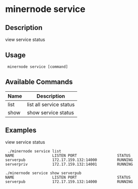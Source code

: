 # minernode service

## Description

view service status

## Usage
```
 minernode service [command]
```

## Available Commands
| Name| Description |
| --------------- | --------------------- 
| list  | list all service status  |
|  show  | show service status|


## Examples

view service status


```
 ./minernode service list 
NAME                 LISTEN PORT                  STATUS
serverpub            172.17.159.132:14000         RUNNING
serverpriv           172.17.159.132:14001         RUNNING

./minernode service show serverpub 
NAME                 LISTEN PORT                  STATUS
serverpub            172.17.159.132:14000         RUNNING
```
